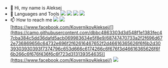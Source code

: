 - 👋 Hi, my name is Aleksej
- 🌱 Languages and Tools [![](https://camo.githubusercontent.com/3ebc3848705f5e6d44bf98449bea1bffcaae1e1fc94cdbf8df49f42dff06d063/68747470733a2f2f696d672e736869656c64732e696f2f62616467652f2d52454143542d3165316431663f7374796c652d666f723d7468652d6261646765266c6f676f3d726561637426)](https://reactjs.org/) [![](https://camo.githubusercontent.com/a1b2cb05d2e71a640cf311638aeb7a0378a7f4eb0e0075464c7b58863e3864d9/68747470733a2f2f696d672e736869656c64732e696f2f62616467652f2d52454455582d3165316431663f7374796c652d666f723d7468652d6261646765266c6f676f3d726564757826)](https://redux.js.org/) [![](https://camo.githubusercontent.com/16f9ab379dc7672b6e914ca9b426ea6d22382fed9dc77bb02eadf43bb2df812e/68747470733a2f2f696d672e736869656c64732e696f2f62616467652f2d545950455343524950542d3165316431663f7374796c652d666f723d7468652d6261646765266c6f676f3d7479706573637269707426)](https://www.typescriptlang.org/) [![](https://camo.githubusercontent.com/34de6101b344255041329719ff98ea9a8de612c75e139903e19b260b531a6fe0/68747470733a2f2f696d672e736869656c64732e696f2f62616467652f2d4a4156415343524950542d3165316431663f7374796c652d666f723d7468652d6261646765266c6f676f3d6a61766173637269707426)](https://www.javascript.com/)
- 📫 How to reach me [![](https://camo.githubusercontent.com/9ce97c7ed5dcbf6053615fb79e1c825f643e193bc9bbc02129cfc7696d233beb/68747470733a2f2f696d672e736869656c64732e696f2f62616467652f2d4c494e4b4544494e2d3165316431663f7374796c652d666f723d7468652d6261646765266c6f676f3d6c696e6b6564696e)](https://www.linkedin.com/in/alexej-kovernikov-31a769179/) [![](https://camo.githubusercontent.com/273e3972af428da8acb1baf694ebc4a277e84505abbc478942a5aaa66ce55458/68747470733a2f2f696d672e736869656c64732e696f2f62616467652f2d54656c656772616d2d3039303930393f7374796c653d666c6174266c6f676f3d74656c656772616d266c6f676f436f6c6f723d323741304439)](https://t.me/Alexey_Kovernikov) [https://www.facebook.com/KovernikovAleksej/[](https://camo.githubusercontent.com/dbbc4863303d3d548f1e1383fec47cba384c5dd36dafd5acb069983634e5f8e9/68747470733a2f2f696d672e736869656c64732e696f2f62616467652f2d46616365626f6f6b2d3039303930393f7374796c653d666c6174266c6f676f3d46616365626f6f6b266c6f676f436f6c6f723d313139354635)](https://www.facebook.com/KovernikovAleksej/) [![](https://camo.githubusercontent.com/6143ac7f7fcf52fe9d658a690a20fc4ad1defa9aebb75e85d9a6d881f2dbec39/68747470733a2f2f696d672e736869656c64732e696f2f62616467652f2d496e7374616772616d2d3039303930393f7374796c653d666c6174266c6f676f3d696e7374616772616d266c6f676f436f6c6f723d423430363845)](https://www.instagram.com/oleksiikovernikov/)
<!---
kovernikov/kovernikov is a ✨ special ✨ repository because its `README.md` (this file) appears on your GitHub profile.
You can click the Preview link to take a look at your changes.
--->
